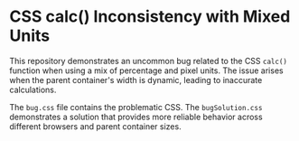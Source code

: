 # CSS calc() Inconsistency with Mixed Units

This repository demonstrates an uncommon bug related to the CSS `calc()` function when using a mix of percentage and pixel units.  The issue arises when the parent container's width is dynamic, leading to inaccurate calculations.

The `bug.css` file contains the problematic CSS. The `bugSolution.css` demonstrates a solution that provides more reliable behavior across different browsers and parent container sizes.